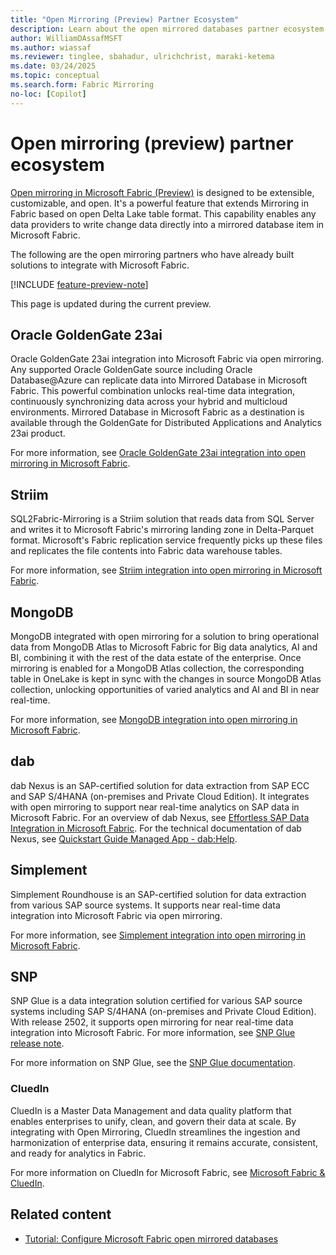```yaml
---
title: "Open Mirroring (Preview) Partner Ecosystem"
description: Learn about the open mirrored databases partner ecosystem in Microsoft Fabric.
author: WilliamDAssafMSFT
ms.author: wiassaf
ms.reviewer: tinglee, sbahadur, ulrichchrist, maraki-ketema
ms.date: 03/24/2025
ms.topic: conceptual
ms.search.form: Fabric Mirroring
no-loc: [Copilot]
---
```


# Open mirroring (preview) partner ecosystem

[Open mirroring in Microsoft Fabric (Preview)](open-mirroring.md) is designed to be extensible, customizable, and open. It's a powerful feature that extends Mirroring in Fabric based on open Delta Lake table format. This capability enables any data providers to write change data directly into a mirrored database item in Microsoft Fabric.

The following are the open mirroring partners who have already built solutions to integrate with Microsoft Fabric.

[!INCLUDE [feature-preview-note](../../includes/feature-preview-note.md)]

This page is updated during the current preview.

## Oracle GoldenGate 23ai

Oracle GoldenGate 23ai integration into Microsoft Fabric via open mirroring. Any supported Oracle GoldenGate source including Oracle Database@Azure can replicate data into Mirrored Database in Microsoft Fabric. This powerful combination unlocks real-time data integration, continuously synchronizing data across your hybrid and multicloud environments. Mirrored Database in Microsoft Fabric as a destination is available through the GoldenGate for Distributed Applications and Analytics 23ai product.

For more information, see [Oracle GoldenGate 23ai integration into open mirroring in Microsoft Fabric](https://aka.ms/mirroring/oracle-goldengate-23ai-docs).

## Striim

SQL2Fabric-Mirroring is a Striim solution that reads data from SQL Server and writes it to Microsoft Fabric's mirroring landing zone in Delta-Parquet format. Microsoft's Fabric replication service frequently picks up these files and replicates the file contents into Fabric data warehouse tables.

For more information, see [Striim integration into open mirroring in Microsoft Fabric](https://aka.ms/mirroring/striim-docs).

## MongoDB

MongoDB integrated with open mirroring for a solution to bring operational data from MongoDB Atlas to Microsoft Fabric for Big data analytics, AI and BI, combining it with the rest of the data estate of the enterprise. Once mirroring is enabled for a MongoDB Atlas collection, the corresponding table in OneLake is kept in sync with the changes in source MongoDB Atlas collection, unlocking opportunities of varied analytics and AI and BI in near real-time.

For more information, see [MongoDB integration into open mirroring in Microsoft Fabric](https://aka.ms/mirroring/mongodb-docs).

## dab

dab Nexus is an SAP-certified solution for data extraction from SAP ECC and SAP S/4HANA (on-premises and Private Cloud Edition). It integrates with open mirroring to support near real-time analytics on SAP data in Microsoft Fabric.
For an overview of dab Nexus, see [Effortless SAP Data Integration in Microsoft Fabric](https://aka.ms/mirroring/dab-mirroring-overview).
For the technical documentation of dab Nexus, see [Quickstart Guide Managed App - dab:Help](https://aka.ms/mirroring/dab-mirroring-doc).

## Simplement

Simplement Roundhouse is an SAP-certified solution for data extraction from various SAP source systems. It supports near real-time data integration into Microsoft Fabric via open mirroring.

For more information, see [Simplement integration into open mirroring in Microsoft Fabric](https://aka.ms/mirroring/simplement-overview).

## SNP

SNP Glue is a data integration solution certified for various SAP source systems including SAP S/4HANA (on-premises and Private Cloud Edition). With release 2502, it supports open mirroring for near real-time data integration into Microsoft Fabric. For more information, see [SNP Glue release note](https://aka.ms/mirroring/snp-mirroring-doc).

For more information on SNP Glue, see the [SNP Glue documentation](https://aka.ms/mirroring/snp-overview).

### CluedIn

CluedIn is a Master Data Management and data quality platform that enables enterprises to unify, clean, and govern their data at scale. By integrating with Open Mirroring, CluedIn streamlines the ingestion and harmonization of enterprise data, ensuring it remains accurate, consistent, and ready for analytics in Fabric.

For more information on CluedIn for Microsoft Fabric, see [Microsoft Fabric & CluedIn](https://aka.ms/mirroring/cluedin).

## Related content

- [Tutorial: Configure Microsoft Fabric open mirrored databases](open-mirroring-tutorial.md)
